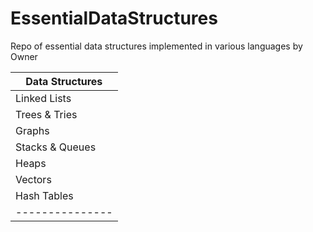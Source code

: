 # EssentialDataStructures
Repo of essential data structures implemented in various languages by Owner

| Data Structures  | 
| ---------------  | 
| Linked Lists     | 
| Trees & Tries    |
| Graphs           | 
| Stacks & Queues  | 
| Heaps            | 
| Vectors          | 
| Hash Tables      | 
| ---------------  | 
